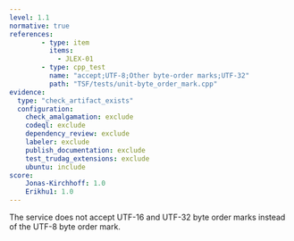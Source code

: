 ```yaml
---
level: 1.1
normative: true
references:
        - type: item
          items:
            - JLEX-01
        - type: cpp_test
          name: "accept;UTF-8;Other byte-order marks;UTF-32"
          path: "TSF/tests/unit-byte_order_mark.cpp"
evidence:
  type: "check_artifact_exists"
  configuration:
    check_amalgamation: exclude
    codeql: exclude
    dependency_review: exclude
    labeler: exclude
    publish_documentation: exclude
    test_trudag_extensions: exclude
    ubuntu: include
score:
    Jonas-Kirchhoff: 1.0
    Erikhu1: 1.0
---
```


The service does not accept UTF-16 and UTF-32 byte order marks instead of the UTF-8 byte order mark.